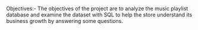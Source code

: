 Objectives:-
The objectives of the project are to analyze the music playlist database and examine the dataset with SQL to help the store understand its business growth by answering some questions.
